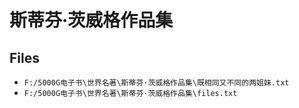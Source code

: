 # 斯蒂芬·茨威格作品集

## Files

- `F:/5000G电子书\世界名著\斯蒂芬·茨威格作品集\既相同又不同的两姐妹.txt`
- `F:/5000G电子书\世界名著\斯蒂芬·茨威格作品集\files.txt`
